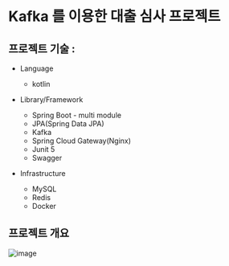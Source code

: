 # Kafka 를 이용한 대출 심사 프로젝트

## 프로젝트 기술 :
- Language
  - kotlin
    
- Library/Framework
  - Spring Boot - multi module
  - JPA(Spring Data JPA)
  - Kafka
  - Spring Cloud Gateway(Nginx)
  - Junit 5
  - Swagger
    
- Infrastructure
  - MySQL
  - Redis
  - Docker

 ## 프로젝트 개요
 ![image](https://github.com/user-attachments/assets/c3a9fa58-bfe3-4dc6-8f37-853470ae39b1)

